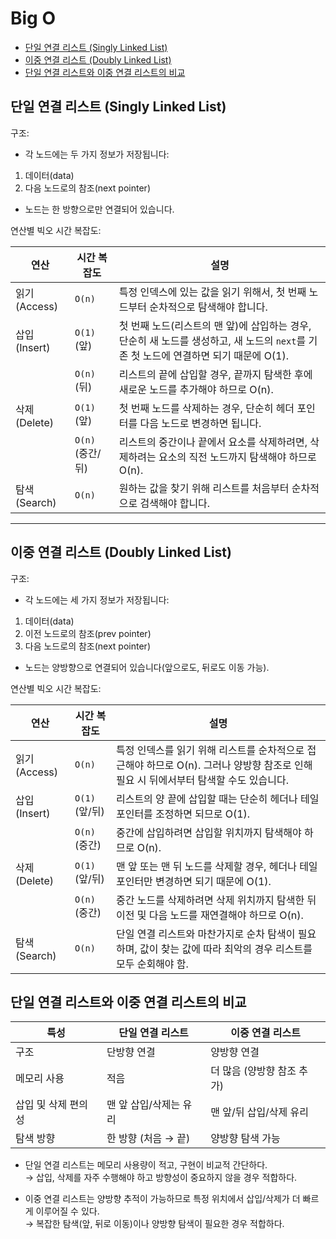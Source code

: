 # Big O

- [단일 연결 리스트 (Singly Linked List)](#단일-연결-리스트-singly-linked-list)
- [이중 연결 리스트 (Doubly Linked List)](#이중-연결-리스트-doubly-linked-list)
- [단일 연결 리스트와 이중 연결 리스트의 비교](#단일-연결-리스트와-이중-연결-리스트의-비교)

## 단일 연결 리스트 (Singly Linked List)

구조:

- 각 노드에는 두 가지 정보가 저장됩니다:

1. 데이터(data)
2. 다음 노드로의 참조(next pointer)

- 노드는 한 방향으로만 연결되어 있습니다.

연산별 빅오 시간 복잡도:

| 연산          | 시간 복잡도      | 설명                                                                                                                                  |
| ------------- | ---------------- | ------------------------------------------------------------------------------------------------------------------------------------- |
| 읽기 (Access) | `O(n)`           | 특정 인덱스에 있는 값을 읽기 위해서, 첫 번째 노드부터 순차적으로 탐색해야 합니다.                                                     |
| 삽입 (Insert) | `O(1)` (앞)      | 첫 번째 노드(리스트의 맨 앞)에 삽입하는 경우, 단순히 새 노드를 생성하고, 새 노드의 `next`를 기존 첫 노드에 연결하면 되기 때문에 O(1). |
|               | `O(n)` (뒤)      | 리스트의 끝에 삽입할 경우, 끝까지 탐색한 후에 새로운 노드를 추가해야 하므로 O(n).                                                     |
| 삭제 (Delete) | `O(1)` (앞)      | 첫 번째 노드를 삭제하는 경우, 단순히 헤더 포인터를 다음 노드로 변경하면 됩니다.                                                       |
|               | `O(n)` (중간/뒤) | 리스트의 중간이나 끝에서 요소를 삭제하려면, 삭제하려는 요소의 직전 노드까지 탐색해야 하므로 O(n).                                     |
| 탐색 (Search) | `O(n)`           | 원하는 값을 찾기 위해 리스트를 처음부터 순차적으로 검색해야 합니다.                                                                   |

---

## 이중 연결 리스트 (Doubly Linked List)

구조:

- 각 노드에는 세 가지 정보가 저장됩니다:

1. 데이터(data)
2. 이전 노드로의 참조(prev pointer)
3. 다음 노드로의 참조(next pointer)

- 노드는 양방향으로 연결되어 있습니다(앞으로도, 뒤로도 이동 가능).

연산별 빅오 시간 복잡도:

| 연산          | 시간 복잡도    | 설명                                                                                                                                 |
| ------------- | -------------- | ------------------------------------------------------------------------------------------------------------------------------------ |
| 읽기 (Access) | `O(n)`         | 특정 인덱스를 읽기 위해 리스트를 순차적으로 접근해야 하므로 O(n). 그러나 양방향 참조로 인해 필요 시 뒤에서부터 탐색할 수도 있습니다. |
| 삽입 (Insert) | `O(1)` (앞/뒤) | 리스트의 양 끝에 삽입할 때는 단순히 헤더나 테일 포인터를 조정하면 되므로 O(1).                                                       |
|               | `O(n)` (중간)  | 중간에 삽입하려면 삽입할 위치까지 탐색해야 하므로 O(n).                                                                              |
| 삭제 (Delete) | `O(1)` (앞/뒤) | 맨 앞 또는 맨 뒤 노드를 삭제할 경우, 헤더나 테일 포인터만 변경하면 되기 때문에 O(1).                                                 |
|               | `O(n)` (중간)  | 중간 노드를 삭제하려면 삭제 위치까지 탐색한 뒤 이전 및 다음 노드를 재연결해야 하므로 O(n).                                           |
| 탐색 (Search) | `O(n)`         | 단일 연결 리스트와 마찬가지로 순차 탐색이 필요하며, 값이 찾는 값에 따라 최악의 경우 리스트를 모두 순회해야 함.                       |

## 단일 연결 리스트와 이중 연결 리스트의 비교

| 특성                | 단일 연결 리스트       | 이중 연결 리스트           |
| ------------------- | ---------------------- | -------------------------- |
| 구조                | 단방향 연결            | 양방향 연결                |
| 메모리 사용         | 적음                   | 더 많음 (양방향 참조 추가) |
| 삽입 및 삭제 편의성 | 맨 앞 삽입/삭제는 유리 | 맨 앞/뒤 삽입/삭제 유리    |
| 탐색 방향           | 한 방향 (처음 → 끝)    | 양방향 탐색 가능           |

- 단일 연결 리스트는 메모리 사용량이 적고, 구현이 비교적 간단하다.  
  → 삽입, 삭제를 자주 수행해야 하고 방향성이 중요하지 않을 경우 적합하다.

- 이중 연결 리스트는 양방향 추적이 가능하므로 특정 위치에서 삽입/삭제가 더 빠르게 이루어질 수 있다.  
  → 복잡한 탐색(앞, 뒤로 이동)이나 양방향 탐색이 필요한 경우 적합하다.
